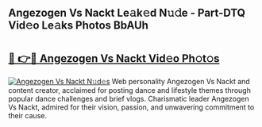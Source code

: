 ## Angezogen Vs Nackt Le𝚊k𝚎d N𝚞𝚍e - Part-DTQ Vid𝚎o Le𝚊ks Photos BbAUh

# <h2><a href="http://fb1mtd.evod.top/?m=Angezogen+Vs+Nackt">🔗 👉🔴 Angezogen Vs Nackt Vid𝚎o Ph𝚘t𝚘s</a></h2>

[![Angezogen Vs Nackt N𝚞d𝚎s](https://i.imgur.com/8V9OHl7.gif)](http://fb1mtd.evod.top/?m=Angezogen+Vs+Nackt)
Web personality Angezogen Vs Nackt and content creator, acclaimed for posting dance and lifestyle themes through popular dance challenges and brief vlogs. Charismatic leader Angezogen Vs Nackt, admired for their vision, passion, and unwavering commitment to their cause. 
